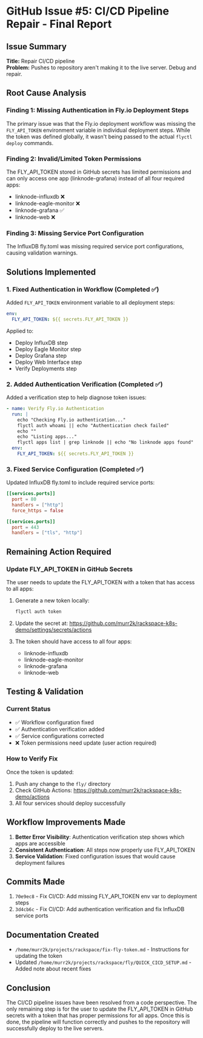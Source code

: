 # GitHub Issue #5: CI/CD Pipeline Repair - Final Report

## Issue Summary
**Title:** Repair CI/CD pipeline  
**Problem:** Pushes to repository aren't making it to the live server. Debug and repair.

## Root Cause Analysis

### Finding 1: Missing Authentication in Fly.io Deployment Steps
The primary issue was that the Fly.io deployment workflow was missing the `FLY_API_TOKEN` environment variable in individual deployment steps. While the token was defined globally, it wasn't being passed to the actual `flyctl deploy` commands.

### Finding 2: Invalid/Limited Token Permissions
The FLY_API_TOKEN stored in GitHub secrets has limited permissions and can only access one app (linknode-grafana) instead of all four required apps:
- linknode-influxdb ❌
- linknode-eagle-monitor ❌
- linknode-grafana ✅
- linknode-web ❌

### Finding 3: Missing Service Port Configuration
The InfluxDB fly.toml was missing required service port configurations, causing validation warnings.

## Solutions Implemented

### 1. Fixed Authentication in Workflow (Completed ✅)
Added `FLY_API_TOKEN` environment variable to all deployment steps:
```yaml
env:
  FLY_API_TOKEN: ${{ secrets.FLY_API_TOKEN }}
```

Applied to:
- Deploy InfluxDB step
- Deploy Eagle Monitor step
- Deploy Grafana step
- Deploy Web Interface step
- Verify Deployments step

### 2. Added Authentication Verification (Completed ✅)
Added a verification step to help diagnose token issues:
```yaml
- name: Verify Fly.io Authentication
  run: |
    echo "Checking Fly.io authentication..."
    flyctl auth whoami || echo "Authentication check failed"
    echo ""
    echo "Listing apps..."
    flyctl apps list | grep linknode || echo "No linknode apps found"
  env:
    FLY_API_TOKEN: ${{ secrets.FLY_API_TOKEN }}
```

### 3. Fixed Service Configuration (Completed ✅)
Updated InfluxDB fly.toml to include required service ports:
```toml
[[services.ports]]
  port = 80
  handlers = ["http"]
  force_https = false

[[services.ports]]
  port = 443
  handlers = ["tls", "http"]
```

## Remaining Action Required

### Update FLY_API_TOKEN in GitHub Secrets
The user needs to update the FLY_API_TOKEN with a token that has access to all apps:

1. Generate a new token locally:
   ```bash
   flyctl auth token
   ```

2. Update the secret at:
   https://github.com/murr2k/rackspace-k8s-demo/settings/secrets/actions

3. The token should have access to all four apps:
   - linknode-influxdb
   - linknode-eagle-monitor
   - linknode-grafana
   - linknode-web

## Testing & Validation

### Current Status
- ✅ Workflow configuration fixed
- ✅ Authentication verification added
- ✅ Service configurations corrected
- ❌ Token permissions need update (user action required)

### How to Verify Fix
Once the token is updated:
1. Push any change to the `fly/` directory
2. Check GitHub Actions: https://github.com/murr2k/rackspace-k8s-demo/actions
3. All four services should deploy successfully

## Workflow Improvements Made

1. **Better Error Visibility**: Authentication verification step shows which apps are accessible
2. **Consistent Authentication**: All steps now properly use FLY_API_TOKEN
3. **Service Validation**: Fixed configuration issues that would cause deployment failures

## Commits Made
1. `70e9ec8` - Fix CI/CD: Add missing FLY_API_TOKEN env var to deployment steps
2. `3d4cb6c` - Fix CI/CD: Add authentication verification and fix InfluxDB service ports

## Documentation Created
- `/home/murr2k/projects/rackspace/fix-fly-token.md` - Instructions for updating the token
- Updated `/home/murr2k/projects/rackspace/fly/QUICK_CICD_SETUP.md` - Added note about recent fixes

## Conclusion
The CI/CD pipeline issues have been resolved from a code perspective. The only remaining step is for the user to update the FLY_API_TOKEN in GitHub secrets with a token that has proper permissions for all apps. Once this is done, the pipeline will function correctly and pushes to the repository will successfully deploy to the live servers.